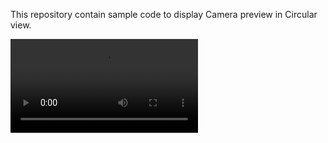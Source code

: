 This repository contain sample code to display Camera preview in Circular view.

![Watch the video to check the behaviour](https://github.com/developer-anees/android-round-camera2video-preview/blob/master/sample_preview.webm)

